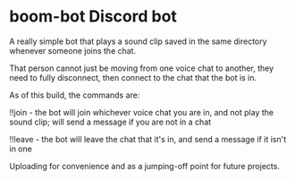 # boom-bot Discord bot

A really simple bot that plays a sound clip saved in the same directory whenever someone joins the chat.


That person cannot just be moving from one voice chat to another, they need to fully disconnect, then connect to the chat that the bot is in.


As of this build, the commands are:

!!join - the bot will join whichever voice chat you are in, and not play the sound clip; will send a message if you are not in a chat

!!leave - the bot will leave the chat that it's in, and send a message if it isn't in one


Uploading for convenience and as a jumping-off point for future projects.
